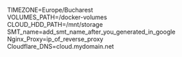 TIMEZONE=Europe/Bucharest </br>
VOLUMES_PATH=/docker-volumes </br>
CLOUD_HDD_PATH=/mnt/storage </br>
SMT_name=add_smt_name_after_you_generated_in_google </br>
Nginx_Proxy=ip_of_reverse_proxy </br>
Cloudflare_DNS=cloud.mydomain.net </br>
